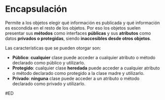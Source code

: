 # Encapsulación
Permite a los objetos elegir qué información es publicada y qué información es escondida en el resto de los objetos. Por eso los objetos suelen presentar sus **métodos** como interfaces **públicas** y sus **atributos** como datos **privados o protegidas**, siendo **inaccesibles desde otros objetos**.

Las características que se pueden otorgar son:
- **Público**: **cualquier** clase puede acceder a cualquier atributo o método declarado como público y utilizarlo.
- **Protegido**: cualquier clase **heredada** puede acceder a cualquier atributo o método declarado como protegido a la clase madre y utilizarlo.
- **Privado**: **ninguna** clase puede acceder a un atributo o método declarado como privado y utilizarlo.

#ED 